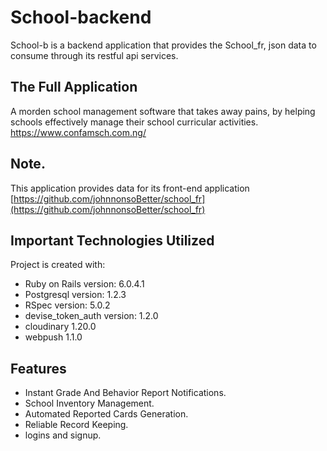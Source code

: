 # School-backend

School-b is a backend application that provides the School_fr, json data to consume through its restful api services.


## The Full Application
A morden school management software that takes away pains, by helping schools effectively manage their school curricular activities. https://www.confamsch.com.ng/

## Note.
This application provides data for its front-end application  [https://github.com/johnnonsoBetter/school_fr](https://github.com/johnnonsoBetter/school_fr)


## Important Technologies Utilized

Project is created with:
* Ruby on Rails version: 6.0.4.1 
* Postgresql version: 1.2.3
* RSpec version: 5.0.2
* devise_token_auth version: 1.2.0
* cloudinary 1.20.0
* webpush 1.1.0


## Features

* Instant Grade And Behavior Report Notifications.
* School Inventory Management.
* Automated Reported Cards Generation.
* Reliable Record Keeping.
* logins and signup.